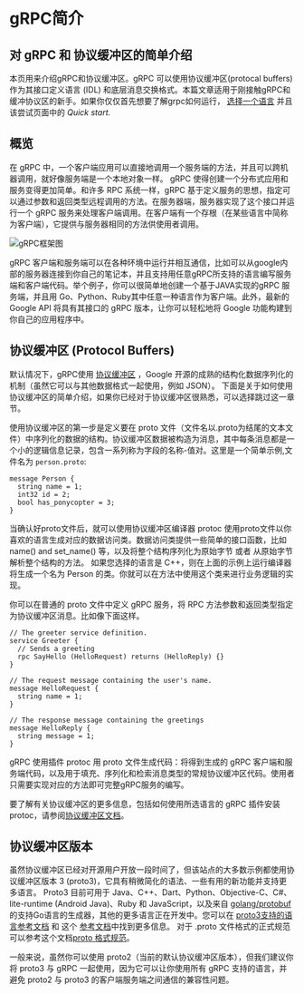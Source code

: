 # gRPC简介

## 对 gRPC 和 协议缓冲区的简单介绍

本页用来介绍gRPC和协议缓冲区。gRPC 可以使用协议缓冲区(protocal buffers)作为其接口定义语言 (IDL) 和底层消息交换格式。本篇文章适用于刚接触gRPC和缓冲协议区的新手。如果你仅仅首先想要了解grpc如何运行， [选择一个语言](https://grpc.io/docs/languages/) 并且该尝试页面中的 *Quick start.*



## 概览

在 gRPC 中，一个客户端应用可以直接地调用一个服务端的方法，并且可以跨机器调用，就好像服务端是一个本地对象一样。 gRPC 使得创建一个分布式应用和服务变得更加简单。和许多 RPC 系统一样，gRPC 基于定义服务的思想，指定可以通过参数和返回类型远程调用的方法。在服务器端，服务器实现了这个接口并运行一个 gRPC 服务来处理客户端调用。在客户端有一个存根（在某些语言中简称为客户端），它提供与服务器相同的方法供使用者调用。

![gRPC框架图](https://grpc.io/img/landing-2.svg)

gRPC 客户端和服务端可以在各种环境中运行并相互通信，比如可以从google内部的服务器连接到你自己的笔记本，并且支持用任意gRPC所支持的语言编写服务端和客户端代码。举个例子，你可以很简单地创建一个基于JAVA实现的gRPC 服务端，并且用 Go、Python、Ruby其中任意一种语言作为客户端。此外，最新的 Google API 将具有其接口的 gRPC 版本，让你可以轻松地将 Google 功能构建到你自己的应用程序中。

## 协议缓冲区 (Protocol Buffers)

默认情况下，gRPC使用 [协议缓冲区](https://developers.google.com/protocol-buffers/docs/overview) ，Google 开源的成熟的结构化数据序列化的机制（虽然它可以与其他数据格式一起使用，例如 JSON）。 下面是关于如何使用协议缓冲区的简单介绍，如果你已经对于协议缓冲区很熟悉，可以选择跳过这一章节。

使用协议缓冲区的第一步是定义要在 proto 文件（文件名以.proto为结尾的文本文件）中序列化的数据的结构。协议缓冲区数据被构造为消息，其中每条消息都是一个小的逻辑信息记录，包含一系列称为字段的名称-值对。这里是一个简单示例,文件名为 `person.proto`:
```
message Person {
  string name = 1;
  int32 id = 2;
  bool has_ponycopter = 3;
} 
```
当确认好proto文件后，就可以使用协议缓冲区编译器 protoc 使用proto文件以你喜欢的语言生成对应的数据访问类。数据访问类提供一些简单的接口函数，比如 name() and set_name() 等，以及将整个结构序列化为原始字节 或者 从原始字节解析整个结构的方法。 如果您选择的语言是 C++，则在上面的示例上运行编译器将生成一个名为 Person 的类。你就可以在方法中使用这个类来进行业务逻辑的实现。

你可以在普通的 proto 文件中定义 gRPC 服务，将 RPC 方法参数和返回类型指定为协议缓冲区消息。比如像下面这样。

```
// The greeter service definition.
service Greeter {
  // Sends a greeting
  rpc SayHello (HelloRequest) returns (HelloReply) {}
}

// The request message containing the user's name.
message HelloRequest {
  string name = 1;
}

// The response message containing the greetings
message HelloReply {
  string message = 1;
}
```
gRPC 使用插件 protoc 用 proto 文件生成代码：将得到生成的 gRPC 客户端和服务端代码，以及用于填充、序列化和检索消息类型的常规协议缓冲区代码。使用者只需要实现对应的方法即可完整gRPC服务的编写。 

要了解有关协议缓冲区的更多信息，包括如何使用所选语言的 gRPC 插件安装 protoc，请参阅[协议缓冲区文档](https://developers.google.com/protocol-buffers/docs/overview)。

## 协议缓冲区版本

虽然协议缓冲区已经对开源用户开放一段时间了，但该站点的大多数示例都使用协议缓冲区版本 3 (proto3)，它具有稍微简化的语法、一些有用的新功能并支持更多语言。 Proto3 目前可用于 Java、C++、Dart、Python、Objective-C、C#、lite-runtime (Android Java)、Ruby 和 JavaScript，以及来自 [golang/protobuf](https://pkg.go.dev/google.golang.org/protobuf) 的支持Go语言的生成器，其他的更多语言正在开发中。您可以在 [proto3支持的语言参考文档](https://developers.google.com/protocol-buffers/docs/proto3)  和 这个 [参考文档](https://developers.google.com/protocol-buffers/docs/reference/overview)中找到更多信息。 对于 .proto 文件格式的正式规范可以参考这个文档[proto 格式规范](https://developers.google.com/protocol-buffers/docs/reference/proto3-spec)。

一般来说，虽然你可以使用 proto2（当前的默认协议缓冲区版本），但我们建议你将 proto3 与 gRPC 一起使用，因为它可以让你使用所有 gRPC 支持的语言，并避免 proto2 与 proto3 的客户端服务端之间通信的兼容性问题。



